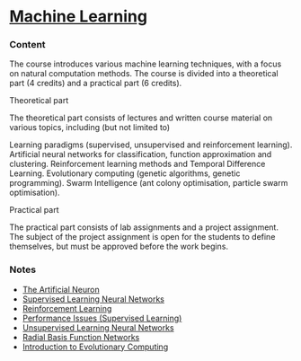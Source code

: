 # [Machine Learning](http://www.uu.se/en/admissions/master/selma/kursplan/?kpid=31376&type=1)

### Content
The course introduces various machine learning techniques, with a focus on natural computation methods. The course is divided into a theoretical part (4 credits) and a practical part (6 credits).

Theoretical part

The theoretical part consists of lectures and written course material on various topics, including (but not limited to)

Learning paradigms (supervised, unsupervised and reinforcement learning).
Artificial neural networks for classification, function approximation and clustering.
Reinforcement learning methods and Temporal Difference Learning.
Evolutionary computing (genetic algorithms, genetic programming).
Swarm Intelligence (ant colony optimisation, particle swarm optimisation).

Practical part

The practical part consists of lab assignments and a project assignment. The subject of the project assignment is open for the students to define themselves, but must be approved before the work begins.

### Notes
  - [The Artificial Neuron](ch-2-the-artificial-neuron.md)
  - [Supervised Learning Neural Networks](ch-3-supervised-learning-neural-networks.md)
  - [Reinforcement Learning](ch-6-reinforcement-learning.md)
  - [Performance Issues (Supervised Learning)](ch-7-performance-issues.md)
  - [Unsupervised Learning Neural Networks](ch-4-unsupervised-learning-neural-networks.md)
  - [Radial Basis Function Networks](ch-5-radial-basis-function-networks.md)
  - [Introduction to Evolutionary Computing](ch-8-introduction-to-evolutionary-computing.md)
